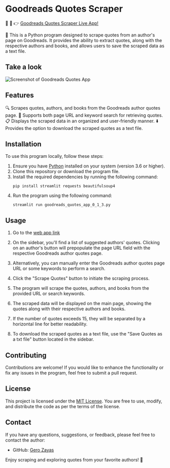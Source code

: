 # Goodreads Quotes Scraper

🤩 📖 👉 [Goodreads Quotes Scraper Live App!](https://goodreads-quotes.streamlit.app/)

📜 This is a Python program designed to scrape quotes from an author's page on Goodreads. It provides the ability to extract quotes, along with the respective authors and books, and allows users to save the scraped data as a text file.

## Take a look

<image src="./media/images/Screenshot from 2023-07-05 19-11-36.png" alt="Screenshot of Goodreads Quotes App"></image>

## Features

🔍 Scrapes quotes, authors, and books from the Goodreads author quotes page.
🔗 Supports both page URL and keyword search for retrieving quotes.
📋 Displays the scraped data in an organized and user-friendly manner.
⬇️ Provides the option to download the scraped quotes as a text file.

## Installation

To use this program locally, follow these steps:

1. Ensure you have [Python](https://www.python.org/) installed on your system (version 3.6 or higher).
2. Clone this repository or download the program file.
3. Install the required dependencies by running the following command:
   ```
   pip install streamlit requests beautifulsoup4
   ```
4. Run the program using the following command:
   ```
   streamlit run goodreads_quotes_app_0_1_3.py
   ```

## Usage

1. Go to the [web app link](https://goodreads-quotes.streamlit.app/)

2. On the sidebar, you'll find a list of suggested authors' quotes. Clicking on an author's button will prepopulate the page URL field with the respective Goodreads author quotes page.
3. Alternatively, you can manually enter the Goodreads author quotes page URL or some keywords to perform a search.
4. Click the "Scrape Quotes" button to initiate the scraping process.
5. The program will scrape the quotes, authors, and books from the provided URL or search keywords.
6. The scraped data will be displayed on the main page, showing the quotes along with their respective authors and books.
7. If the number of quotes exceeds 15, they will be separated by a horizontal line for better readability.
8. To download the scraped quotes as a text file, use the "Save Quotes as a txt file" button located in the sidebar.

## Contributing

Contributions are welcome! If you would like to enhance the functionality or fix any issues in the program, feel free to submit a pull request.

## License

This project is licensed under the [MIT License](LICENSE). You are free to use, modify, and distribute the code as per the terms of the license.

## Contact

If you have any questions, suggestions, or feedback, please feel free to contact the author:

- GitHub: [Gero Zayas](https://github.com/gerozayas)

Enjoy scraping and exploring quotes from your favorite authors! 🌟
